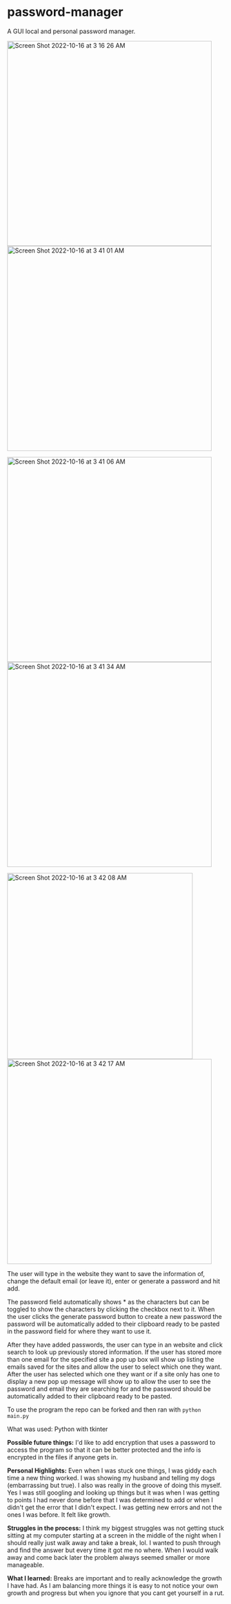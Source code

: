 # password-manager

A GUI local and personal password manager.

<img width="474" alt="Screen Shot 2022-10-16 at 3 16 26 AM" src="https://user-images.githubusercontent.com/104288486/196024475-a9793edd-ad32-4189-b7ec-19d398d1779c.png"> <img width="474" alt="Screen Shot 2022-10-16 at 3 41 01 AM" src="https://user-images.githubusercontent.com/104288486/196024504-f9db0474-bce1-432f-90ef-6ff681ad8ed6.png">

<img width="474" alt="Screen Shot 2022-10-16 at 3 41 06 AM" src="https://user-images.githubusercontent.com/104288486/196024544-c5447e79-a95c-4a91-9fa1-294ac1e10f15.png"> <img width="474" alt="Screen Shot 2022-10-16 at 3 41 34 AM" src="https://user-images.githubusercontent.com/104288486/196024566-5080b3c0-4cb3-4efb-b0db-2ba801440fb0.png">

<img width="430" alt="Screen Shot 2022-10-16 at 3 42 08 AM" src="https://user-images.githubusercontent.com/104288486/196024568-89d5792f-742e-454d-ae4c-f85e7a5febd3.png"> <img width="474" alt="Screen Shot 2022-10-16 at 3 42 17 AM" src="https://user-images.githubusercontent.com/104288486/196024570-4e05fff0-bc68-407b-9a9d-d71f7afa5a9f.png">


The user will type in the website they want to save the information of, change the default email (or leave it), enter or generate a password and hit add. 

The password field automatically shows * as the characters but can be toggled to show the characters by clicking the checkbox next to it. When the user clicks the generate password button to create a new password the password will be automatically added to their clipboard ready to be pasted in the password field for where they want to use it. 

After they have added passwords, the user can type in an website and click search to look up previously stored information. If the user has stored more than one email for the specified site a pop up box will show up listing the emails saved for the sites and allow the user to select which one they want. After the user has selected which one they want or if a site only has one to display a new pop up message will show up to allow the user to see the password and email they are searching for and the password should be automatically added to their clipboard ready to be pasted.


To use the program the repo can be forked and then ran with `python main.py`

What was used: Python with tkinter

**Possible future things:** I'd like to add encryption that uses a password to access the program so that it can be better protected and the info is encrypted in the files if anyone gets in.

**Personal Highlights:**
Even when I was stuck one things, I was giddy each time a new thing worked. I was showing my husband and telling my dogs (embarrassing but true). I also was really in the groove of doing this myself. Yes I was still googling and looking up things but it was when I was getting to points I had never done before that I was determined to add or when I didn't get the error that I didn't expect. I was getting new errors and not the ones I was before. It felt like growth.


**Struggles in the process:**
I think my biggest struggles was not getting stuck sitting at my computer starting at a screen in the middle of the night when I should really just walk away and take a break, lol. I wanted to push through and find the answer but every time it got me no where. When I would walk away and come back later the problem always seemed smaller or more manageable.

**What I learned:**
Breaks are important and to really acknowledge the growth I have had. As I am balancing more things it is easy to not notice your own growth and progress but when you ignore that you cant get yourself in a rut.
